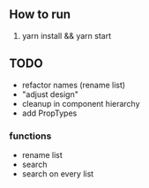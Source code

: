 ## How to run 
1. yarn install && yarn start

## TODO
- refactor names (rename list)
- "adjust design"
- cleanup in component hierarchy
- add PropTypes

### functions 
- rename list
- search
- search on every list